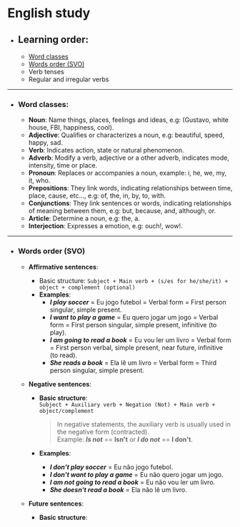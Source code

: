 # English study

- ## Learning order:
  - [Word classes](#word-classes)
  - [Words order (SVO)](#words-order-svo)
  - Verb tenses
  - Regular and irregular verbs

---

- ### Word classes:
  - **Noun**: Name things, places, feelings and ideas, e.g: (Gustavo, white house, FBI, happiness, cool).
  - **Adjective**: Qualifies or characterizes a noun, e.g: beautiful, speed, happy, sad.
  - **Verb**: Indicates action, state or natural phenomenon.
  - **Adverb**: Modify a verb, adjective or a other adverb, indicates mode, intensity, time or place.
  - **Pronoun**: Replaces or accompanies a noun, example: i, he, we, my, it, who.
  - **Prepositions**: They link words, indicating relationships between time, place, cause, etc..., e.g: of, the, in, by, to, with.
  - **Conjunctions**: They link sentences or words, indicating relationships of meaning between them, e.g: but, because, and, although, or.
  - **Article**: Determine a noun, e.g: the, a.
  - **Interjection**: Expresses a emotion, e.g: ouch!, wow!.

---

- ### Words order (SVO)
  - **Affirmative sentences**:
    - Basic structure: `Subject + Main verb + (s/es for he/she/it) + object + complement (optional)`
    - **Examples**:
      - ***I play soccer*** = Eu jogo futebol = Verbal form = First person singular, simple present.
      - ***I want to play a game*** = Eu quero jogar um jogo = Verbal form = First person singular, simple present, infinitive (to play).
      - ***I am going to read a book*** = Eu vou ler um livro = Verbal form = First person verbal, simple present, near future, infinitive (to read).
      - ***She reads a book*** = Ela lê um livro = Verbal form = Third person singular, simple present.

  - **Negative sentences**:
    - **Basic structure**:  
      `Subject + Auxiliary verb + Negation (Not) + Main verb + object/complement`  
      > In negative statements, the auxiliary verb is usually used in the negative form (contracted).  
      > Example: ***Is not*** == **Isn't** or ***I do not*** == **I don't**.
    
    - **Examples**:
      - ***I don't play soccer*** = Eu não jogo futebol.
      - ***I don't want to play a game*** = Eu não quero jogar um jogo.
      - ***I am not going to read a book*** = Eu não vou ler um livro.
      - ***She doesn't read a book*** = Ela não lê um livro.

  - **Future sentences**:
    - **Basic structure**:
       
